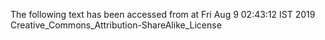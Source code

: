 The following text has been accessed from at Fri Aug 9 02:43:12 IST 2019
Creative_Commons_Attribution-ShareAlike_License
